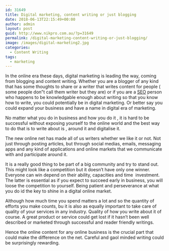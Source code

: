 ```yaml
---
id: 31649
title: Digital marketing, content writing or just blogging
date: 2018-06-13T22:15:49+00:00
author: admin
layout: post
guid: http://www.nikpro.com.au/?p=31649
permalink: /digital-marketing-content-writing-or-just-blogging/
image: /images/digital-marketing2.jpg
categories:
  - Content Writing
tags:
  - marketing
---
```

In the online era these days, digital marketing is leading the way, coming from blogging and content writing. Whether you are a blogger of any kind that has some thoughts to share or a writer that writes content for people ( some people don&#8221;t call them writer but they are) or if you are a [SEO](http://www.nikpro.com.au/seo-is-digital-marketing-what-is-best-to-do/) person who happens to be knowledgable enough about writing so that you know how to write, you could potentially be in digital marketing. Or better say you could expand your business and have a name in digital era of marketing.

No matter what you do in business and how you do it , it is hard to be successful without exposing yourself to the online world and the best way to do that is to write about is , around it and digitalise it.

The new online net has made all of us writers whether we like it or not. Not just through posting articles, but through social medias, emails, messaging apps and any kind of applications and online markets that we communicate with and participate around it.

It is a really good thing to be part of a big community and try to stand out. This might look like a competition but it doesn&#8217;t have only one winner. Everyone can win depend on their ability, capacities and time  investment. The latter is essential as if you expect to succeed early in business, you will loose the competition to yourself. Being patient and perseverance at what you do id the key to shine in a digital online market. 

Although how much time you spend matters a lot and so the quantity of efforts you make counts, bu it is also as equally important to take care of quality of your services in any industry. Quality of how you write about it of course. A great product or service could get lost if it hasn&#8217;t been well described or marketed through successful and reader friendly writings.

Hence the online content for any online business is the crucial part that could make the difference on the net. Careful and gaol minded writing could be surprisingly rewarding.